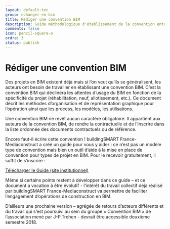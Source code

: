 ```yaml
---
layout: default-toc
group: echanger-en-bim
title: Rédiger une convention BIM
description: Guide méthodologique d'établissement de la convention entre acteurs d'un projet.
comments: false
icon: pencil-square-o
ordre: 3
status: publish
---
```


# Rédiger une convention BIM

Des projets en BIM existent déjà mais si l’on veut qu’ils se généralisent, les acteurs ont besoin de travailler en établissant une convention BIM. C’est la convention BIM qui déclinera les attentes d’usage du BIM en fonction de la spécificité du projet (réhabilitation, neuf, allotissement, etc.). Ce document décrit les méthodes d’organisation et de représentation graphique pour l’opération ainsi que les process, les modèles, les utilisations.

Une convention BIM ne revêt aucun caractère obligatoire. Il appartient aux auteurs de la convention BIM, de rendre la contractuelle et de l’inscrire dans la liste ordonnée des documents contractuels ou de référence.

Encore faut-il écrire cette convention ! buildingSMART France-Mediaconstruct a créé un guide pour vous y aider : ce n’est pas un modèle type de convention mais bien un outil d’aide à la mise en place de convention pour types de projet en BIM. Pour le recevoir gratuitement, il suffit de s’inscrire :

<a class="btn btn-info" href="http://www.mediaconstruct.fr/travaux/guide-de-convention-bim" role="button">Télécharger le Guide (site institutionnel)</a>

Même si certains points restent à développer dans ce guide – et ce document a vocation à être évolutif -  l’intérêt du travail collectif déjà réalisé par buildingSMART France-Mediaconstruct va permettre de faciliter l’engagement d’opérations de construction en BIM.

D’ailleurs une prochaine version – agrégée de retours d’acteurs différents et du travail qui s’est poursuivi au sein du groupe « Convention BIM » de l’association mené par J-P.Trehen - devrait être accessible deuxième semestre 2018.



